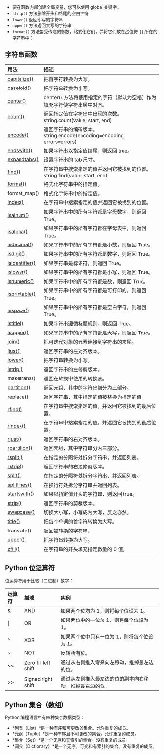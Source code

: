 * 要在函数内部创建全局变量，您可以使用 global 关键字。
* `strip()` 方法删除开头和结尾的空白字符
* `lower()` 返回小写的字符串
* `upper()` 方法返回大写的字符串
* `format()` 方法接受传递的参数，格式化它们，并将它们放在占位符 `{}` 所在的字符串中：

## 字符串函数

| 用法                                                         | 描述                                                         |
| :----------------------------------------------------------- | :----------------------------------------------------------- |
| [capitalize()](https://www.w3school.com.cn/python/ref_string_capitalize.asp) | 把首字符转换为大写。                                         |
| [casefold()](https://www.w3school.com.cn/python/ref_string_casefold.asp) | 把字符串转换为小写。                                         |
| [center()](https://www.w3school.com.cn/python/ref_string_center.asp) | center() 方法将使用指定的字符（默认为空格）作为填充字符使字符串居中对齐。 |
| [count()](https://www.w3school.com.cn/python/ref_string_count.asp) | 返回指定值在字符串中出现的次数。string.count(value, start, end) |
| [encode()](https://www.w3school.com.cn/python/ref_string_encode.asp) | 返回字符串的编码版本。string.encode(encoding=encoding, errors=errors) |
| [endswith()](https://www.w3school.com.cn/python/ref_string_endswith.asp) | 如果字符串以指定值结尾，则返回 true。                        |
| [expandtabs()](https://www.w3school.com.cn/python/ref_string_expandtabs.asp) | 设置字符串的 tab 尺寸。                                      |
| [find()](https://www.w3school.com.cn/python/ref_string_find.asp) | 在字符串中搜索指定的值并返回它被找到的位置。string.find(value, start, end) |
| [format()](https://www.w3school.com.cn/python/ref_string_format.asp) | 格式化字符串中的指定值。                                     |
| format_map()                                                 | 格式化字符串中的指定值。                                     |
| [index()](https://www.w3school.com.cn/python/ref_string_index.asp) | 在字符串中搜索指定的值并返回它被找到的位置。                 |
| [isalnum()](https://www.w3school.com.cn/python/ref_string_isalnum.asp) | 如果字符串中的所有字符都是字母数字，则返回 True。            |
| [isalpha()](https://www.w3school.com.cn/python/ref_string_isalpha.asp) | 如果字符串中的所有字符都在字母表中，则返回 True。            |
| [isdecimal()](https://www.w3school.com.cn/python/ref_string_isdecimal.asp) | 如果字符串中的所有字符都是小数，则返回 True。                |
| [isdigit()](https://www.w3school.com.cn/python/ref_string_isdigit.asp) | 如果字符串中的所有字符都是数字，则返回 True。                |
| [isidentifier()](https://www.w3school.com.cn/python/ref_string_isidentifier.asp) | 如果字符串是标识符，则返回 True。                            |
| [islower()](https://www.w3school.com.cn/python/ref_string_islower.asp) | 如果字符串中的所有字符都是小写，则返回 True。                |
| [isnumeric()](https://www.w3school.com.cn/python/ref_string_isnumeric.asp) | 如果字符串中的所有字符都是数，则返回 True。                  |
| [isprintable()](https://www.w3school.com.cn/python/ref_string_isprintable.asp) | 如果字符串中的所有字符都是可打印的，则返回 True。            |
| [isspace()](https://www.w3school.com.cn/python/ref_string_isspace.asp) | 如果字符串中的所有字符都是空白字符，则返回 True。            |
| [istitle()](https://www.w3school.com.cn/python/ref_string_istitle.asp) | 如果字符串遵循标题规则，则返回 True。                        |
| [isupper()](https://www.w3school.com.cn/python/ref_string_isupper.asp) | 如果字符串中的所有字符都是大写，则返回 True。                |
| [join()](https://www.w3school.com.cn/python/ref_string_join.asp) | 把可迭代对象的元素连接到字符串的末尾。                       |
| [ljust()](https://www.w3school.com.cn/python/ref_string_ljust.asp) | 返回字符串的左对齐版本。                                     |
| [lower()](https://www.w3school.com.cn/python/ref_string_lower.asp) | 把字符串转换为小写。                                         |
| [lstrip()](https://www.w3school.com.cn/python/ref_string_lstrip.asp) | 返回字符串的左修剪版本。                                     |
| maketrans()                                                  | 返回在转换中使用的转换表。                                   |
| [partition()](https://www.w3school.com.cn/python/ref_string_partition.asp) | 返回元组，其中的字符串被分为三部分。                         |
| [replace()](https://www.w3school.com.cn/python/ref_string_replace.asp) | 返回字符串，其中指定的值被替换为指定的值。                   |
| [rfind()](https://www.w3school.com.cn/python/ref_string_rfind.asp) | 在字符串中搜索指定的值，并返回它被找到的最后位置。           |
| [rindex()](https://www.w3school.com.cn/python/ref_string_rindex.asp) | 在字符串中搜索指定的值，并返回它被找到的最后位置。           |
| [rjust()](https://www.w3school.com.cn/python/ref_string_rjust.asp) | 返回字符串的右对齐版本。                                     |
| [rpartition()](https://www.w3school.com.cn/python/ref_string_rpartition.asp) | 返回元组，其中字符串分为三部分。                             |
| [rsplit()](https://www.w3school.com.cn/python/ref_string_rsplit.asp) | 在指定的分隔符处拆分字符串，并返回列表。                     |
| [rstrip()](https://www.w3school.com.cn/python/ref_string_rstrip.asp) | 返回字符串的右边修剪版本。                                   |
| [split()](https://www.w3school.com.cn/python/ref_string_split.asp) | 在指定的分隔符处拆分字符串，并返回列表。                     |
| [splitlines()](https://www.w3school.com.cn/python/ref_string_splitlines.asp) | 在换行符处拆分字符串并返回列表。                             |
| [startswith()](https://www.w3school.com.cn/python/ref_string_startswith.asp) | 如果以指定值开头的字符串，则返回 true。                      |
| [strip()](https://www.w3school.com.cn/python/ref_string_strip.asp) | 返回字符串的剪裁版本。                                       |
| [swapcase()](https://www.w3school.com.cn/python/ref_string_swapcase.asp) | 切换大小写，小写成为大写，反之亦然。                         |
| [title()](https://www.w3school.com.cn/python/ref_string_title.asp) | 把每个单词的首字符转换为大写。                               |
| translate()                                                  | 返回被转换的字符串。                                         |
| [upper()](https://www.w3school.com.cn/python/ref_string_upper.asp) | 把字符串转换为大写。                                         |
| [zfill()](https://www.w3school.com.cn/python/ref_string_zfill.asp) | 在字符串的开头填充指定数量的 0 值。                          |

## Python 位运算符

位运算符用于比较（二进制）数字：

| 运算符 | 描述                 | 实例                                                     |
| :----- | :------------------- | :------------------------------------------------------- |
| &      | AND                  | 如果两个位均为 1，则将每个位设为 1。                     |
| \|     | OR                   | 如果两位中的一位为 1，则将每个位设为 1。                 |
| ^      | XOR                  | 如果两个位中只有一位为 1，则将每个位设为 1。             |
| ~      | NOT                  | 反转所有位。                                             |
| <<     | Zero fill left shift | 通过从右侧推入零来向左移动，推掉最左边的位。             |
| >>     | Signed right shift   | 通过从左侧推入最左边的位的副本向右移动，推掉最右边的位。 |

## Python 集合（数组）

Python 编程语言中有四种集合数据类型：

- *列表（List）*是一种有序和可更改的集合。允许重复的成员。
- *元组（Tuple）*是一种有序且不可更改的集合。允许重复的成员。
- *集合（Set）*是一个无序和无索引的集合。没有重复的成员。
- *词典（Dictionary）*是一个无序，可变和有索引的集合。没有重复的成员。